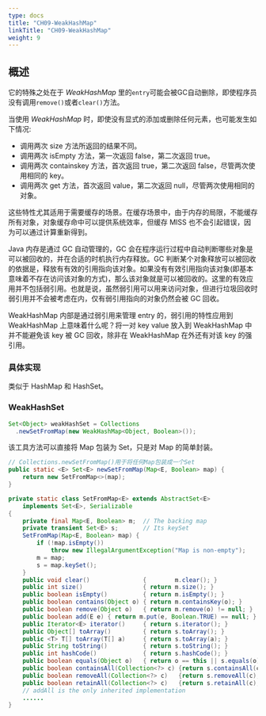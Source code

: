 ```yaml
---
type: docs
title: "CH09-WeakHashMap"
linkTitle: "CH09-WeakHashMap"
weight: 9
---
```


## 概述

它的特殊之处在于 *WeakHashMap* 里的`entry`可能会被GC自动删除，即使程序员没有调用`remove()`或者`clear()`方法。

当使用 *WeakHashMap* 时，即使没有显式的添加或删除任何元素，也可能发生如下情况:

- 调用两次 size 方法所返回的结果不同。
- 调用两次 isEmpty 方法，第一次返回 false，第二次返回 true。
- 调用两次 containskey 方法，首次返回 true，第二次返回 false，尽管两次使用相同的 key。
- 调用两次 get 方法，首次返回 value，第二次返回 null，尽管两次使用相同的对象。

这些特性尤其适用于需要缓存的场景。在缓存场景中，由于内存的局限，不能缓存所有对象，对象缓存命中可以提供系统效率，但缓存 MISS 也不会引起错误，因为可以通过计算重新得到。

Java 内存是通过 GC 自动管理的，GC 会在程序运行过程中自动判断哪些对象是可以被回收的，并在合适的时机执行内存释放。GC 判断某个对象释放可以被回收的依据是，释放有有效的引用指向该对象。如果没有有效引用指向该对象(即基本意味着不存在访问该对象的方式)，那么该对象就是可以被回收的。这里的有效应用并不包括弱引用。也就是说，虽然弱引用可以用来访问对象，但进行垃圾回收时弱引用并不会被考虑在内，仅有弱引用指向的对象仍然会被 GC 回收。

WeakHashMap 内部是通过弱引用来管理 entry 的，弱引用的特性应用到 WeakHashMap 上意味着什么呢？将一对 key value 放入到 WeakHashMap 中并不能避免该 key 被 GC 回收，除非在 WeakHashMap 在外还有对该 key 的强引用。

### 具体实现

类似于 HashMap 和 HashSet。

### WeakHashSet

```java
Set<Object> weakHashSet = Collections
  .newSetFromMap(new WeakHashMap<Object, Boolean>());
```

该工具方法可以直接将 Map 包装为 Set，只是对 Map 的简单封装。

```java
// Collections.newSetFromMap()用于将任何Map包装成一个Set
public static <E> Set<E> newSetFromMap(Map<E, Boolean> map) {
    return new SetFromMap<>(map);
}

private static class SetFromMap<E> extends AbstractSet<E>
    implements Set<E>, Serializable
{
    private final Map<E, Boolean> m;  // The backing map
    private transient Set<E> s;       // Its keySet
    SetFromMap(Map<E, Boolean> map) {
        if (!map.isEmpty())
            throw new IllegalArgumentException("Map is non-empty");
        m = map;
        s = map.keySet();
    }
    public void clear()               {        m.clear(); }
    public int size()                 { return m.size(); }
    public boolean isEmpty()          { return m.isEmpty(); }
    public boolean contains(Object o) { return m.containsKey(o); }
    public boolean remove(Object o)   { return m.remove(o) != null; }
    public boolean add(E e) { return m.put(e, Boolean.TRUE) == null; }
    public Iterator<E> iterator()     { return s.iterator(); }
    public Object[] toArray()         { return s.toArray(); }
    public <T> T[] toArray(T[] a)     { return s.toArray(a); }
    public String toString()          { return s.toString(); }
    public int hashCode()             { return s.hashCode(); }
    public boolean equals(Object o)   { return o == this || s.equals(o); }
    public boolean containsAll(Collection<?> c) {return s.containsAll(c);}
    public boolean removeAll(Collection<?> c)   {return s.removeAll(c);}
    public boolean retainAll(Collection<?> c)   {return s.retainAll(c);}
    // addAll is the only inherited implementation
    ......
}
```

